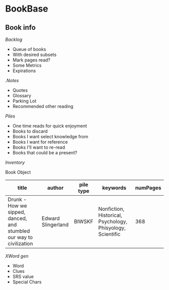 # BookBase


## Book info

*Backlog*

- Queue of books
 - With desired subsets
- Mark pages read?
 - Some Metrics
 - Expirations


*.Notes*

- Quotes
- Glossary
- Parking Lot
- Recommended other reading

*Piles*

- One time reads for quick enjoyment
- Books to discard
- Books I want select knowledge from
- Books I want for reference
- Books I'll want to re-read
- Books that could be a present?

*Inventory*

Book Object

| title | author | pile type | keywords | numPages |
| --- | --- | --- | --- | --- |
| Drunk - How we sipped, danced, and stumbled our way to civilization | Edward Slingerland | BIWSKF | Nonfiction, Historical, Psychology, Phisyology, Scientific | 368 |

*XWord gen*

- Word
- Clues
- SRS value
- Special Chars

